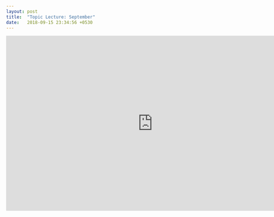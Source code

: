 ```yaml
---
layout: post
title:  "Topic Lecture: September"
date:   2018-09-15 23:34:56 +0530
---
```


<iframe src="https://docs.google.com/presentation/d/e/2PACX-1vRl1kdlhlRgzzuaoY-hoAft-aqGG490-e1yQ0mFyFsb5S1N_q9AR3BQ4Qz8zLm2dFcdXr4YnWT2ddig/embed?start=false&loop=false&delayms=3000" frameborder="0" width="800" height="479" allowfullscreen="true" mozallowfullscreen="true" webkitallowfullscreen="true"></iframe>

